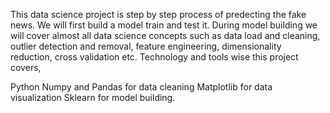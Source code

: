 This data science project is step by step process of predecting the fake news. We will first build a model train and test it. During model building we will cover almost all data science concepts such as data load and cleaning, outlier detection and removal, feature engineering, dimensionality reduction, cross validation etc. Technology and tools wise this project covers,

Python Numpy and Pandas for data cleaning Matplotlib for data visualization Sklearn for model building.
